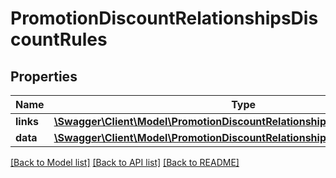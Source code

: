 # PromotionDiscountRelationshipsDiscountRules

## Properties
Name | Type | Description | Notes
------------ | ------------- | ------------- | -------------
**links** | [**\Swagger\Client\Model\PromotionDiscountRelationshipsDiscountRulesLinks**](PromotionDiscountRelationshipsDiscountRulesLinks.md) |  | [optional] 
**data** | [**\Swagger\Client\Model\PromotionDiscountRelationshipsDiscountRulesData[]**](PromotionDiscountRelationshipsDiscountRulesData.md) |  | [optional] 

[[Back to Model list]](../../README.md#documentation-for-models) [[Back to API list]](../../README.md#documentation-for-api-endpoints) [[Back to README]](../../README.md)

